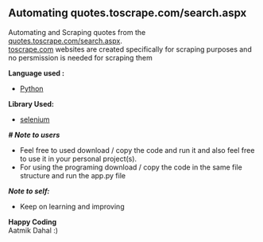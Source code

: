 ## Automating quotes.toscrape.com/search.aspx

Automating and Scraping quotes from the [quotes.toscrape.com/search.aspx](http://quotes.toscrape.com/search.aspx).\
[toscrape.com](https://toscrape.com/) websites are created specifically for scraping purposes and no persmission is needed for scraping them

**Language used :**
- [Python](https://www.python.org/)

**Library Used:** 
- [selenium](https://www.selenium.dev/)

_**# Note to users**_

- Feel free to used download / copy the code and run it and also feel free to use it in your personal project(s).
- For using the programing download / copy the code in the same file structure and run the app.py file

_**Note to self:**_
- Keep on learning and improving

**Happy Coding**\
Aatmik Dahal :)
